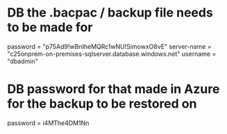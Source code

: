 # DB the .bacpac / backup file needs to be made for
password = "p75Ad9!wBnIheMQRc1wNU!SimowxO8vE"
server-name = "c25onprem-on-premises-sqlserver.database.windows.net"
username = "dbadmin"

# DB password for that made in Azure for the backup to be restored on
password = i4MThe4DM1Nn